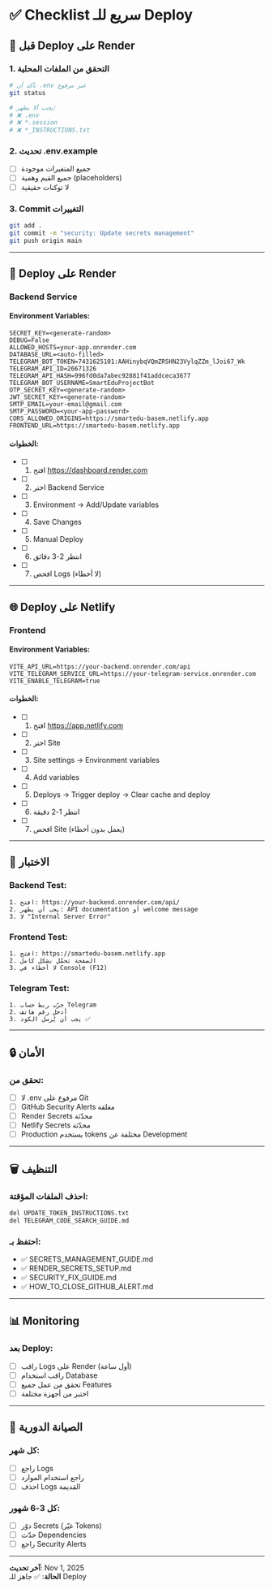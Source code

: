 # ✅ Checklist سريع للـ Deploy

## 🎯 قبل Deploy على Render

### 1. التحقق من الملفات المحلية

```bash
# تأكد أن .env غير مرفوع
git status

# يجب ألا يظهر:
# ❌ .env
# ❌ *.session
# ❌ *_INSTRUCTIONS.txt
```

### 2. تحديث .env.example

- [ ] جميع المتغيرات موجودة
- [ ] جميع القيم وهمية (placeholders)
- [ ] لا توكنات حقيقية

### 3. Commit التغييرات

```bash
git add .
git commit -m "security: Update secrets management"
git push origin main
```

---

## 🚀 Deploy على Render

### Backend Service

#### Environment Variables:
```
SECRET_KEY=<generate-random>
DEBUG=False
ALLOWED_HOSTS=your-app.onrender.com
DATABASE_URL=<auto-filled>
TELEGRAM_BOT_TOKEN=7431625101:AAHinybqVQmZRSHN23VylqZZm_lJoi67_Wk
TELEGRAM_API_ID=26671326
TELEGRAM_API_HASH=996fd0da7abec92881f41addceca3677
TELEGRAM_BOT_USERNAME=SmartEduProjectBot
OTP_SECRET_KEY=<generate-random>
JWT_SECRET_KEY=<generate-random>
SMTP_EMAIL=your-email@gmail.com
SMTP_PASSWORD=<your-app-password>
CORS_ALLOWED_ORIGINS=https://smartedu-basem.netlify.app
FRONTEND_URL=https://smartedu-basem.netlify.app
```

#### الخطوات:
- [ ] 1. افتح https://dashboard.render.com
- [ ] 2. اختر Backend Service
- [ ] 3. Environment → Add/Update variables
- [ ] 4. Save Changes
- [ ] 5. Manual Deploy
- [ ] 6. انتظر 2-3 دقائق
- [ ] 7. افحص Logs (لا أخطاء)

---

## 🌐 Deploy على Netlify

### Frontend

#### Environment Variables:
```
VITE_API_URL=https://your-backend.onrender.com/api
VITE_TELEGRAM_SERVICE_URL=https://your-telegram-service.onrender.com
VITE_ENABLE_TELEGRAM=true
```

#### الخطوات:
- [ ] 1. افتح https://app.netlify.com
- [ ] 2. اختر Site
- [ ] 3. Site settings → Environment variables
- [ ] 4. Add variables
- [ ] 5. Deploys → Trigger deploy → Clear cache and deploy
- [ ] 6. انتظر 1-2 دقيقة
- [ ] 7. افحص Site (يعمل بدون أخطاء)

---

## 🧪 الاختبار

### Backend Test:
```
1. افتح: https://your-backend.onrender.com/api/
2. يجب أن يظهر: API documentation أو welcome message
3. لا "Internal Server Error"
```

### Frontend Test:
```
1. افتح: https://smartedu-basem.netlify.app
2. الصفحة تحمّل بشكل كامل
3. لا أخطاء في Console (F12)
```

### Telegram Test:
```
1. جرّب ربط حساب Telegram
2. أدخل رقم هاتف
3. يجب أن يُرسل الكود ✅
```

---

## 🔒 الأمان

### تحقق من:
- [ ] لا .env مرفوع على Git
- [ ] GitHub Security Alerts مغلقة
- [ ] Render Secrets محدّثة
- [ ] Netlify Secrets محدّثة
- [ ] Production يستخدم tokens مختلفة عن Development

---

## 🗑️ التنظيف

### احذف الملفات المؤقتة:
```bash
del UPDATE_TOKEN_INSTRUCTIONS.txt
del TELEGRAM_CODE_SEARCH_GUIDE.md
```

### احتفظ بـ:
- ✅ SECRETS_MANAGEMENT_GUIDE.md
- ✅ RENDER_SECRETS_SETUP.md
- ✅ SECURITY_FIX_GUIDE.md
- ✅ HOW_TO_CLOSE_GITHUB_ALERT.md

---

## 📊 Monitoring

### بعد Deploy:
- [ ] راقب Logs على Render (أول ساعة)
- [ ] راقب استخدام Database
- [ ] تحقق من عمل جميع Features
- [ ] اختبر من أجهزة مختلفة

---

## 🔄 الصيانة الدورية

### كل شهر:
- [ ] راجع Logs
- [ ] راجع استخدام الموارد
- [ ] احذف Logs القديمة

### كل 3-6 شهور:
- [ ] دوّر Secrets (غيّر Tokens)
- [ ] حدّث Dependencies
- [ ] راجع Security Alerts

---

**آخر تحديث**: Nov 1, 2025  
**الحالة**: ✅ جاهز للـ Deploy

